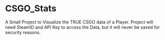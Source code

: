 # CSGO_Stats
A Small Project to Visualize the TRUE CSGO data of a Player. Project will need SteamID and API Key to access the Data, but it will never be saved for security reasons.
